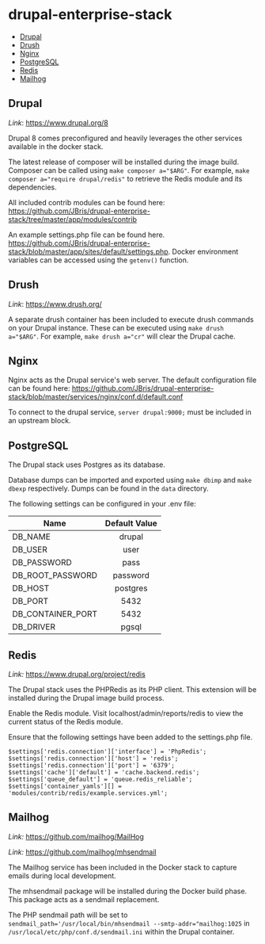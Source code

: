 # drupal-enterprise-stack

* [Drupal](#drupal)  
* [Drush](#drush)  
* [Nginx](#nginx)  
* [PostgreSQL](#postgresql)  
* [Redis](#redis)  
* [Mailhog](#mailhog)  

## Drupal <a name="drupal"/>

*Link*: https://www.drupal.org/8

Drupal 8 comes preconfigured and heavily leverages the other services available in the docker stack. 

The latest release of composer will be installed during the image build. Composer can be called using `make composer a="$ARG"`. For example, `make composer a="require drupal/redis"` to retrieve the Redis module and its dependencies.

All included contrib modules can be found here: https://github.com/JBris/drupal-enterprise-stack/tree/master/app/modules/contrib

An example settings.php file can be found here. https://github.com/JBris/drupal-enterprise-stack/blob/master/app/sites/default/settings.php. Docker environment variables can be accessed using the `getenv()` function.

## Drush <a name="drush"/>

*Link*: https://www.drush.org/

A separate drush container has been included to execute drush commands on your Drupal instance. These can be executed using `make drush a="$ARG"`. For example, `make drush a="cr"` will clear the Drupal cache.

## Nginx <a name="nginx"/>

Nginx acts as the Drupal service's web server. The default configuration file can be found here: https://github.com/JBris/drupal-enterprise-stack/blob/master/services/nginx/conf.d/default.conf

To connect to the drupal service, `server drupal:9000;` must be included in an upstream block.

## PostgreSQL <a name="postgresql"/>

The Drupal stack uses Postgres as its database. 

Database dumps can be imported and exported using `make dbimp` and `make dbexp` respectively. Dumps can be found in the `data` directory.

The following settings can be configured in your .env file:

| Name        | Default Value           |  
| ------------- |:-------------:|  
| DB_NAME     | drupal | 
| DB_USER    | user      |    
| DB_PASSWORD | pass     |    
| DB_ROOT_PASSWORD | password     |    
| DB_HOST | postgres     |    
| DB_PORT | 5432     |    
| DB_CONTAINER_PORT | 5432     |    
| DB_DRIVER | pgsql     |    


## Redis <a name="redis"/>

*Link:* https://www.drupal.org/project/redis

The Drupal stack uses the PHPRedis as its PHP client. This extension will be installed during the Drupal image build process.

Enable the Redis module. Visit localhost/admin/reports/redis to view the current status of the Redis module.

Ensure that the following settings have been added to the settings.php file.

```
$settings['redis.connection']['interface'] = 'PhpRedis'; 
$settings['redis.connection']['host'] = 'redis';  
$settings['redis.connection']['port'] = '6379';  
$settings['cache']['default'] = 'cache.backend.redis';
$settings['queue_default'] = 'queue.redis_reliable';
$settings['container_yamls'][] = 'modules/contrib/redis/example.services.yml';
```

## Mailhog <a name="mailhog"/>

*Link:* https://github.com/mailhog/MailHog

*Link:* https://github.com/mailhog/mhsendmail

The Mailhog service has been included in the Docker stack to capture emails during local development.

The mhsendmail package will be installed during the Docker build phase. This package acts as a sendmail replacement.

The PHP sendmail path will be set to `sendmail_path='/usr/local/bin/mhsendmail --smtp-addr="mailhog:1025` in `/usr/local/etc/php/conf.d/sendmail.ini` within the Drupal container.
